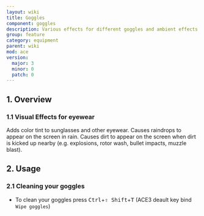 ```yaml
---
layout: wiki
title: Goggles
component: goggles
description: Various effects for different goggles and ambient effects like dirt thrown up by explosions.
group: feature
category: equipment
parent: wiki
mod: ace
version:
  major: 3
  minor: 0
  patch: 0
---
```


## 1. Overview

### 1.1 Visual Effects for eyewear
Adds color tint to sunglasses and other eyewear. Causes raindrops to appear on the screen in rain. Causes dirt to appear on the screen when dirt is kicked up nearby (e.g. explosions, rotor wash, bullet impacts, muzzle blast).


## 2. Usage

### 2.1 Cleaning your goggles
- To clean your goggles press <kbd>Ctrl</kbd>+<kbd>⇧&nbsp;Shift</kbd>+<kbd>T</kbd> (ACE3 deault key bind `Wipe goggles`)
